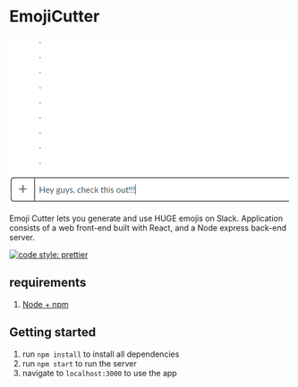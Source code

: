 # EmojiCutter

![Alt Text](./src/res/intro.gif)

Emoji Cutter lets you generate and use HUGE emojis on Slack. Application consists of a web front-end built with React, and a Node express back-end server.

[![code style: prettier](https://img.shields.io/badge/code_style-prettier-ff69b4.svg?style=flat-square)](https://github.com/prettier/prettier)

## requirements

1. [Node + npm](https://nodejs.org/en/)

## Getting started

1. run `npm install` to install all dependencies
2. run `npm start` to run the server
3. navigate to `localhost:3000` to use the app

